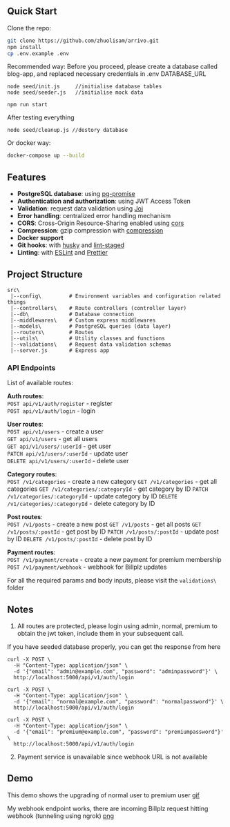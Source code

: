 ## Quick Start

Clone the repo:

```bash
git clone https://github.com/zhuolisam/arrivo.git
npm install
cp .env.example .env
```

Recommended way:
Before you proceed, please create a database called blog-app, and replaced necessary credentials in .env DATABASE_URL

```
node seed/init.js     //initialise database tables
node seed/seeder.js   //initialise mock data

npm run start
```

After testing everything

```
node seed/cleanup.js //destory database
```

Or docker way:

```bash
docker-compose up --build
```

## Features

- **PostgreSQL database**: using [pg-promise](https://github.com/vitaly-t/pg-promise)
- **Authentication and authorization**: using JWT Access Token
- **Validation**: request data validation using [Joi](https://github.com/hapijs/joi)
- **Error handling**: centralized error handling mechanism
- **CORS**: Cross-Origin Resource-Sharing enabled using [cors](https://github.com/expressjs/cors)
- **Compression**: gzip compression with [compression](https://github.com/expressjs/compression)
- **Docker support**
- **Git hooks**: with [husky](https://github.com/typicode/husky) and [lint-staged](https://github.com/okonet/lint-staged)
- **Linting**: with [ESLint](https://eslint.org) and [Prettier](https://prettier.io)

## Project Structure

```
src\
 |--config\         # Environment variables and configuration related things
 |--controllers\    # Route controllers (controller layer)
 |--db\             # Database connection
 |--middlewares\    # Custom express middlewares
 |--models\         # PostgreSQL queries (data layer)
 |--routers\        # Routes
 |--utils\          # Utility classes and functions
 |--validations\    # Request data validation schemas
 |--server.js       # Express app
```

### API Endpoints

List of available routes:

**Auth routes**:\
`POST api/v1/auth/register` - register\
`POST api/v1/auth/login` - login

**User routes**:\
`POST api/v1/users` - create a user\
`GET api/v1/users` - get all users\
`GET api/v1/users/:userId` - get user\
`PATCH api/v1/users/:userId` - update user\
`DELETE api/v1/users/:userId` - delete user

**Category routes**:\
`POST /v1/categories` - create a new category
`GET /v1/categories` - get all categories
`GET /v1/categories/:categoryId` - get category by ID
`PATCH /v1/categories/:categoryId` - update category by ID
`DELETE /v1/categories/:categoryId` - delete category by ID

**Post routes**:\
`POST /v1/posts` - create a new post
`GET /v1/posts` - get all posts
`GET /v1/posts/:postId` - get post by ID
`PATCH /v1/posts/:postId` - update post by ID
`DELETE /v1/posts/:postId` - delete post by ID

**Payment routes**:\
`POST /v1/payment/create` - create a new payment for premium membership
`POST /v1/payment/webhook` - webhook for Billplz updates

For all the required params and body inputs, please visit the `validations\` folder

## Notes

1. All routes are protected, please login using admin, normal, premium to obtain the jwt token, include them in your subsequent call.

If you have seeded database properly, you can get the response from here

```
curl -X POST \
  -H "Content-Type: application/json" \
  -d '{"email": "admin@example.com", "password": "adminpassword"}' \
  http://localhost:5000/api/v1/auth/login

curl -X POST \
  -H "Content-Type: application/json" \
  -d '{"email": "normal@example.com", "password": "normalpassword"}' \
  http://localhost:5000/api/v1/auth/login

curl -X POST \
  -H "Content-Type: application/json" \
  -d '{"email": "premium@example.com", "password": "premiumpassword"}' \
  http://localhost:5000/api/v1/auth/login

```

2. Payment service is unavailable since webhook URL is not available

## Demo
This demo shows the upgrading of normal user to premium user
[gif]('./assets/demo.gif')


My webhook endpoint works, there are incoming Billplz request hitting webhook (tunneling using ngrok)
[png]('./assets/ngrok-tunnel.png')